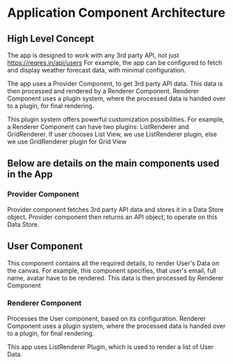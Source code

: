 # Application Component Architecture

## High Level Concept
The app is designed to work with any 3rd party API, not just https://reqres.in/api/users
For example, the app can be configured to fetch and display weather forecast data, with minimal configuration.

The app uses a Provider Component, to get 3rd party API data. 
This data is then processed and rendered by a Renderer Component.
Renderer Component uses a plugin system, where the processed data is handed over to a plugin, for final rendering.

This plugin system offers powerful customization possibilities.
For example, a Renderer Component can have two  plugins: ListRenderer and GridRenderer.
If user chooses List View, we use ListRenderer plugin, else we use GridRenderer plugin for Grid View

## Below are details on the main components used in the App
### Provider Component
Provider component fetches 3rd party API data and stores it in a Data Store object.
Provider component then returns an API object, to operate on this Data Store.

## User Component
This component contains all the required details, to render User's Data on the canvas.
For example, this component specifies, that user's email, full name, avatar have to be rendered.
This data is then processed by Renderer Component 

### Renderer Component
Processes the User component, based on its configuration.
Renderer Component uses a plugin system, where the processed data is handed over to a plugin, for final rendering.

This app uses ListRenderer Plugin, which is used to render a list of User Data.
